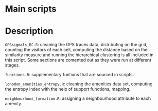 Main scripts
================

# Description

`GPSsignals_RC.R`: cleaning the GPS traces data, distributing on the
grid, counting the visitors of each cell, computing the distance based
on the similarity measure and running the hierarchical clustering is all
included in this script. Some sections are comented out as they were run
at different stages.

`functions.R`: supplementary funtions that are sourced in scripts.

`lonodon_amenities_entropy.R`: cleaning the amenities data set,
computing the entropy index with the help of support functions, mapping.

`neighbourhood_formation.R`: assigning a neighbourhood attribute to each
amenity.
